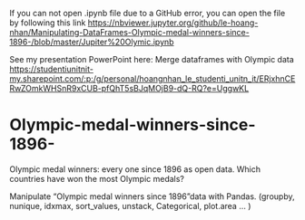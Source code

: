 If you can not open .ipynb file due to a GitHub error, you can open the file by following this link 
https://nbviewer.jupyter.org/github/le-hoang-nhan/Manipulating-DataFrames-Olympic-medal-winners-since-1896-/blob/master/Jupiter%20Olymic.ipynb

See my presentation PowerPoint here: 
Merge dataframes with Olympic data
https://studentiunitnit-my.sharepoint.com/:p:/g/personal/hoangnhan_le_studenti_unitn_it/ERjxhnCERwZOmkWHSnR9xCUB-pfQhT5sBJqMOjB9-dQ-RQ?e=UggwKL

# Olympic-medal-winners-since-1896-
Olympic medal winners: every one since 1896 as open data. Which countries have won the most Olympic medals? 

Manipulate “Olympic medal winners since 1896”data with Pandas.  (groupby, nunique, idxmax, sort_values, unstack, Categorical, plot.area ... )

